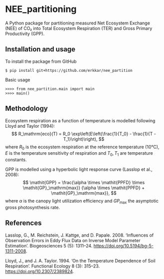 NEE_partitioning
================

A Python package for partitioning measured Net Ecosystem Exchange (NEE) of CO₂
into Total Ecosystem Respiration (TER) and Gross Primary Productivity (GPP).

Installation and usage
----------------------

To install the package from GitHub

    $ pip install git+https://github.com/erkkar/nee_partition

Basic usage

    >>>> from nee_partition.main import main
    >>>> main()

Methodology
-----------

Ecosystem respiration as a function of temperature is modelled 
following Lloyd and Taylor (1994):
$$
R_\mathrm{eco}(T) 
    = R_0 \exp\left(E\left(\frac{1}{T_0} - \frac{1}{T - T_1}\right)\right),
$$
where $R_0$ is the ecosystem respiration at the reference temperature (10°C),
$E$ is the temperature sensitivity of respiration and $T_0, T_1$ are 
temperature constants.

GPP is modelled using a hyperbolic light response curve (Lasslop et al., 2008):
$$
\mathit{GPP} 
    = \frac{\alpha \times \mathit{PPFD} \times \mathit{GP}_\mathrm{max}}
           {\alpha \times \mathit{PPFD} + \mathit{GP}_\mathrm{max}},
$$
where $\alpha$ is the canopy light utilization efficiency 
and $\mathit{GP}_\mathrm{max}$ the asymptotic gross photosynthesis rate.

References
----------
Lasslop, G., M. Reichstein, J. Kattge, and D. Papale. 2008. ‘Influences
of Observation Errors in Eddy Flux Data on Inverse Model Parameter
Estimation’. Biogeosciences 5 (5): 1311–24.
https://doi.org/10.5194/bg-5-1311-2008.

Lloyd, J., and J. A. Taylor. 1994. ‘On the Temperature Dependence of Soil
Respiration’. Functional Ecology 8 (3): 315–23.
https://doi.org/10.2307/2389824.